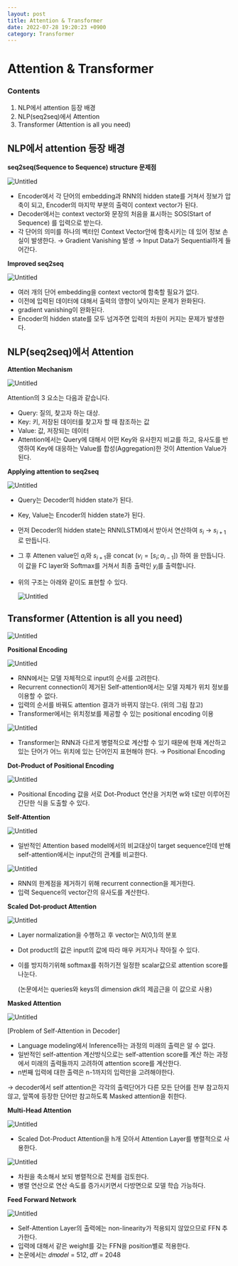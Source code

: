 ```yaml
---
layout: post
title: Attention & Transformer
date: 2022-07-28 19:20:23 +0900
category: Transformer
---
```

# Attention & Transformer

### Contents

1. NLP에서 attention 등장 배경
2. NLP(seq2seq)에서 Attention
3. Transformer (Attention is all you need)

## NLP에서 attention 등장 배경

**seq2seq(Sequence to Sequence) structure 문제점**

![Untitled](/public/img/attention_transformer/Transformer%20d14d3d6dad1b49e5a17ca695ee00c09b/Untitled.png)

- Encoder에서 각 단어의 embedding과 RNN의 hidden state를 거쳐서 정보가 압축이 되고, Encoder의 마지막 부분의 출력이 context vector가 된다.
- Decoder에서는 context vector와 문장의 처음을 표시하는 SOS(Start of Sequence) 를 입력으로 받는다.
- 각 단어의 의미를 하나의 벡터인 Context Vector안에 함축시키는 데 있어 정보 손실이 발생한다.
→ Gradient Vanishing 발생
→ Input Data가 Sequential하게 들어간다.

**Improved seq2seq**

![Untitled](/public/img/attention_transformer/Transformer%20d14d3d6dad1b49e5a17ca695ee00c09b/Untitled%201.png)

- 여러 개의 단어 embedding을 context vector에 함축할 필요가 없다.
- 이전에 입력된 데이터에 대해서 출력의 영향이 낮아지는 문제가 완화된다.
- gradient vanishing이 완화된다.
- Encoder의 hidden state를 모두 넘겨주면 입력의 차원이 커지는 문제가 발생한다.

## NLP(seq2seq)에서 Attention

**Attention Mechanism**

![Untitled](/public/img/attention_transformer/Transformer%20d14d3d6dad1b49e5a17ca695ee00c09b/Untitled%202.png)

Attention의 3 요소는 다음과 같습니다.

- Query: 질의, 찾고자 하는 대상.
- Key: 키, 저장된 데이터를 찾고자 할 때 참조하는 값
- Value: 값, 저장되는 데이터
- Attention에서는 Query에 대해서 어떤 Key와 유사한지 비교를 하고, 유사도를 반영하여 Key에 대응하는 Value를 합성(Aggregation)한 것이 Attention Value가 된다.

**Applying attention to seq2seq**

![Untitled](/public/img/attention_transformer/Transformer%20d14d3d6dad1b49e5a17ca695ee00c09b/Untitled%203.png)

- Query는 Decoder의 hidden state가 된다.
- Key, Value는 Encoder의 hidden state가 된다.
- 먼저 Decoder의 hidden state는 RNN(LSTM)에서 받아서 연산하여 $s_i$ → $s_{i+1}$로 만듭니다.
- 그 후 Attenen value인 $a_i$와 $s_{i+1}$을 concat ($v_i=[s_i;a_{i-1}]$) 하여 을 만듭니다. 이 값을 FC layer와 Softmax를 거쳐서 최종 출력인 $y_i$를 출력합니다.
- 위의 구조는 아래와 같이도 표현할 수 있다.
    
    ![Untitled](/public/img/attention_transformer/Transformer%20d14d3d6dad1b49e5a17ca695ee00c09b/Untitled%204.png)
    

## Transformer (Attention is all you need)

![Untitled](/public/img/attention_transformer/Transformer%20d14d3d6dad1b49e5a17ca695ee00c09b/Untitled%205.png)

**Positional Encoding**

![Untitled](/public/img/attention_transformer/Transformer%20d14d3d6dad1b49e5a17ca695ee00c09b/Untitled%206.png)

- RNN에서는 모델 자체적으로 input의 순서를 고려한다.
- Recurrent connection이 제거된 Self-attention에서는 모델 자체가 위치 정보를 이용할 수 없다.
- 입력의 순서를 바꿔도 attention 결과가 바뀌지 않는다. (위의 그림 참고)
- Transformer에서는 위치정보를 제공할 수 있는 positional encoding 이용

![Untitled](/public/img/attention_transformer/Transformer%20d14d3d6dad1b49e5a17ca695ee00c09b/Untitled%207.png)

- Transformer는 RNN과 다르게 병렬적으로 계산할 수 있기 때문에 현재 계산하고 있는 단어가 어느 위치에 있는 단어인지 표현해야 한다. → Positional Encoding

**Dot-Product of Positional Encoding**

![Untitled](/public/img/attention_transformer/Transformer%20d14d3d6dad1b49e5a17ca695ee00c09b/Untitled%208.png)

- Positional Encoding 값을 서로 Dot-Product 연산을 거치면 w와 t로만 이루어진 간단한 식을 도출할 수 있다.

**Self-Attention**

![Untitled](/public/img/attention_transformer/Transformer%20d14d3d6dad1b49e5a17ca695ee00c09b/Untitled%209.png)

- 일반적인 Attention based model에서의 비교대상이 target sequence인데 반해 self-attention에서는 input간의 관계를 비교한다.

![Untitled](/public/img/attention_transformer/Transformer%20d14d3d6dad1b49e5a17ca695ee00c09b/Untitled%2010.png)

- RNN의 한계점을 제거하기 위해 recurrent connection을 제거한다.
- 입력 Sequence의 vector간의 유사도를 계산한다.

**Scaled Dot-product Attention**

![Untitled](/public/img/attention_transformer/Transformer%20d14d3d6dad1b49e5a17ca695ee00c09b/Untitled%2011.png)

- Layer normalization을 수행하고 후 vector는 𝑁(0,1)의 분포
- Dot product의 값은 input의 값에 따라 매우 커지거나 작아질 수 있다.
- 이를 방지하기위해 softmax를 취하기전 일정한 scalar값으로 attention score를 나눈다.
    
    (논문에서는 queries와 keys의 dimension 𝑑𝑘의 제곱근을 이 값으로 사용)
    

**Masked Attention**

![Untitled](/public/img/attention_transformer/Transformer%20d14d3d6dad1b49e5a17ca695ee00c09b/Untitled%2012.png)

[Problem of Self-Attention in Decoder]

- Language modeling에서 Inference하는 과정의 미래의 출력은 알 수 없다.
- 일반적인 self-attention 계산방식으로는 self-attention score를 계산 하는 과정에서 미래의 출력들까지 고려하여 attention score를 계산한다.
- n번째 입력에 대한 출력은 n-1까지의 입력만을 고려해야한다.

→ decoder에서 self attention은 각각의 출력단어가 다른 모든 단어를 전부 참고하지 않고, 앞쪽에 등장한 단어만 참고하도록 Masked attention을 취한다.

**Multi-Head Attention**

![Untitled](/public/img/attention_transformer/Transformer%20d14d3d6dad1b49e5a17ca695ee00c09b/Untitled%2013.png)

- Scaled Dot-Product Attention을 h개 모아서 Attention Layer를 병렬적으로 사용한다.

![Untitled](/public/img/attention_transformer/Transformer%20d14d3d6dad1b49e5a17ca695ee00c09b/Untitled%2014.png)

- 차원을 축소해서 보되 병렬적으로 전체를 검토한다.
- 병렬 연산으로 연산 속도를 증가시키면서 다방면으로 모델 학습 가능하다.

**Feed Forward Network**

![Untitled](/public/img/attention_transformer/Transformer%20d14d3d6dad1b49e5a17ca695ee00c09b/Untitled%2015.png)

- Self-Attention Layer의 출력에는 non-linearity가 적용되지 않았으므로 FFN 추가한다.
- 입력에 대해서 같은 weight를 갖는 FFN을 position별로 적용한다.
- 논문에서는 𝑑𝑚𝑜𝑑𝑒𝑙 = 512, 𝑑𝑓𝑓 = 2048
